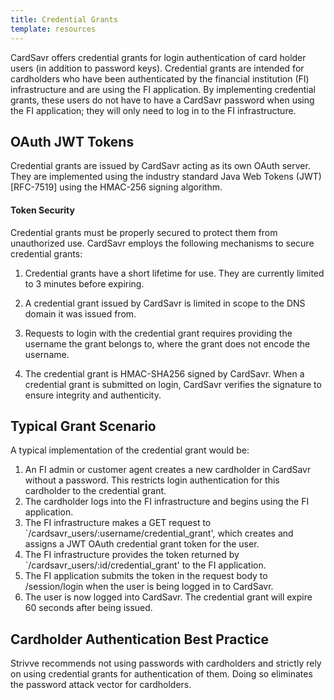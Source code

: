 ```yaml
---
title: Credential Grants
template: resources
---
```


CardSavr offers credential grants for login authentication of card holder users \(in addition to password keys\). Credential grants are intended for cardholders who have been authenticated by the financial institution \(FI\) infrastructure and are using the FI application. By implementing credential grants, these users do not have to have a CardSavr password when using the FI application; they will only need to log in to the FI infrastructure.

## OAuth JWT Tokens

Credential grants are issued by CardSavr acting as its own OAuth server.  They are implemented using the industry standard Java Web Tokens \(JWT\) \[RFC-7519\] using the HMAC-256 signing algorithm. 

#### Token Security

Credential grants must be properly secured to protect them from unauthorized use. CardSavr employs the following mechanisms to secure credential grants:

1. Credential grants have a short lifetime for use.  They are currently limited to 3 minutes before expiring.

2. A credential grant issued by CardSavr is limited in scope to the DNS domain it was issued from.

3. Requests to login with the credential grant requires providing the username the grant belongs to, where the grant does not encode the username.

4. The credential grant is HMAC-SHA256 signed by CardSavr. When a credential grant is submitted on login, CardSavr verifies the signature to ensure integrity and authenticity.

## Typical Grant Scenario

A typical implementation of the credential grant would be:

1. An FI admin or customer agent creates a new cardholder in CardSavr without a password. This restricts login authentication for this cardholder to the credential grant.
2. The cardholder logs into the FI infrastructure and begins using the FI application.
3. The FI infrastructure makes a GET request to `/cardsavr_users/:username/credential_grant', which creates and assigns a JWT OAuth credential grant token for the user.
4. The FI infrastructure provides the token returned by `/cardsavr_users/:id/credential_grant' to the FI application.
5. The FI application submits the token in the request body to /session/login when the user is being logged in to CardSavr.
6. The user is now logged into CardSavr. The credential grant will expire 60 seconds after being issued. 

## Cardholder Authentication Best Practice

Strivve recommends not using passwords with cardholders and strictly rely on using credential grants for authentication of them.  Doing so eliminates the password attack vector for cardholders.  